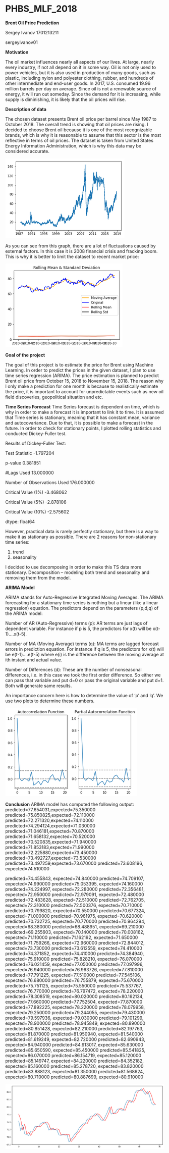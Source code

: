 # PHBS_MLF_2018
**Brent Oil Price Prediction**

Sergey Ivanov 1701213211

sergeyivanov01


**Motivation**

The oil market influences nearly all aspects of our lives. At large, nearly every industry, if not all depend on it in some way. Oil is not only used to power vehicles, but it is also used in production of many goods, such as plastic, including nylon and polyester clothing, rubber, and hundreds of other intermediate and end-user goods. In 2017, U.S. consumed 19.96 million barrels per day on average. Since oil is not a renewable source of energy, it will run out someday. Since the demand for it is increasing, while supply is diminishing, it is likely that the oil prices will rise.


**Description of data**

The chosen dataset presents Brent oil price per barrel since May 1987 to October 2018. The overall trend is showing that oil prices are rising. I decided to choose Brent oil because it is one of the most recognizable brands, which is why it is reasonable to assume that this sector is the most reflective in terms of oil prices. The dataset is taken from United States Energy Information Administration, which is why this data may be considered accurate.


![1987-2018 BP](https://github.com/sergeyivanov01/PHBS_MLF_2018/blob/master/1987-2018%20price.png)


 As you can see from this graph, there are a lot of fluctuations caused by external factors. In this case it is 2008 financial crisis and fracking boom. This is why it is better to limit the dataset to recent market price:
 
 
![2018 Brent Oil Price](https://github.com/sergeyivanov01/PHBS_MLF_2018/blob/master/2018%20price.png)
 
 
**Goal of the project**

The goal of this project is to estimate the price for Brent using Machine Learning. In order to predict the prices in the given dataset, I plan to use time series regression (ARIMA). The price estimation is planned to predict Brent oil price from October 15, 2018 to November 15, 2018. The reason why I only make a prediction for one month is because to realistically estimate the price, it is important to account for unpredictable events such as new oil field discoveries, geopolitical situation and etc.

**Time Series Forecast**
Time Series forecast is dependent on time, which is why in order to make a forecast it is important to link it to time. It is assumed that Time series is stationary, meaning that it has constant mean, variance and autocovariance. Due to that, it is possible to make a forecast in the future. In order to check for stationary points, I plotted rolling statistics and conducted Dickey-Fuller test.

Results of Dickey-Fuller Test:

Test Statistic                  -1.797204

p-value                          0.381851

#Lags Used                      13.000000

Number of Observations Used    176.000000

Critical Value (1%)             -3.468062

Critical Value (5%)             -2.878106

Critical Value (10%)            -2.575602

dtype: float64


However, practical data is rarely perfectly stationary, but there is a way to make it as stationary as possible. There are 2 reasons for non-stationary time series:

1) trend
2) seasonality

I decided to use decomposing in order to make this TS data more stationary. Decomposition – modeling both trend and seasonality and removing them from the model.

**ARIMA Model**

ARIMA stands for Auto-Regressive Integrated Moving Averages. 
The ARIMA forecasting for a stationary time series is nothing but a linear (like a linear regression) equation. The predictors depend on the parameters (p,d,q) of the ARIMA model:

Number of AR (Auto-Regressive) terms (p): AR terms are just lags of dependent variable. For instance if p is 5, the predictors for x(t) will be x(t-1)….x(t-5).

Number of MA (Moving Average) terms (q): MA terms are lagged forecast errors in prediction equation. For instance if q is 5, the predictors for x(t) will be e(t-1)….e(t-5) where e(i) is the difference between the moving average at ith instant and actual value.

Number of Differences (d): These are the number of nonseasonal differences, i.e. in this case we took the first order difference. So either we can pass that variable and put d=0 or pass the original variable and put d=1. Both will generate same results.


An importance concern here is how to determine the value of ‘p’ and ‘q’. We use two plots to determine these numbers. 

![Autocorrelation and Partial Autocorrelation Function](https://github.com/sergeyivanov01/PHBS_MLF_2018/blob/master/2018%20autocorr.png)

**Conclusion**
ARIMA model has computed the following output:
predicted=77.654031,expected=75.350000
predicted=75.850825,expected=72.110000
predicted=72.271320,expected=74.110000
predicted=74.294124,expected=71.030000
predicted=71.046181,expected=70.870000
predicted=71.658132,expected=70.520000
predicted=70.520835,expected=71.940000
predicted=71.853183,expected=71.990000
predicted=72.225880,expected=73.450000
predicted=73.492727,expected=73.530000
predicted=73.497259,expected=73.670000
predicted=73.608196, expected=74.510000


predicted=74.455843, expected=74.840000
predicted=74.709107, expected=74.990000
predicted=75.053395, expected=74.160000
predicted=74.224997, expected=72.280000
predicted=72.356481, expected=72.950000
predicted=72.979091, expected=72.480000
predicted=72.483628, expected=72.510000
predicted=72.762705, expected=72.310000
predicted=72.500376, expected=70.710000
predicted=70.799820, expected=70.550000
predicted=70.677324, expected=71.000000
predicted=70.961975, expected=70.620000
predicted=70.732725, expected=70.770000
predicted=70.964294, expected=68.380000
predicted=68.488951, expected=69.210000
predicted=69.255603, expected=70.140000
predicted=70.008162, expected=71.110000
predicted=71.162192, expected=71.650000
predicted=71.759266, expected=72.960000
predicted=72.844012, expected=73.730000
predicted=73.612559, expected=74.410000
predicted=74.371852, expected=74.410000
predicted=74.384940, expected=75.910000
predicted=75.828210, expected=76.070000
predicted=76.021459, expected=77.050000
predicted=77.097996, expected=76.940000
predicted=76.963726, expected=77.810000
predicted=77.791225, expected=77.510000
predicted=77.545106, expected=76.680000
predicted=76.755879, expected=75.670000
predicted=75.751125, expected=75.550000
predicted=75.537767, expected=76.770000
predicted=76.797472, expected=78.220000
predicted=78.308519, expected=80.020000
predicted=80.162134, expected=77.660000
predicted=77.752504, expected=77.870000
predicted=77.892225, expected=78.220000
predicted=78.079958, expected=79.250000
predicted=79.244055, expected=79.430000
predicted=79.597936, expected=79.030000
predicted=79.101299, expected=78.900000
predicted=78.945849, expected=80.890000
predicted=80.851428, expected=82.210000
predicted=82.197763, expected=81.870000
predicted=81.950940, expected=81.540000
predicted=81.619249, expected=82.720000
predicted=82.690943, expected=84.940000
predicted=84.913017, expected=85.630000
predicted=85.650590, expected=85.450000
predicted=85.541825, expected=86.070000
predicted=86.154719, expected=85.120000
predicted=85.149747, expected=84.220000
predicted=84.352182, expected=85.160000
predicted=85.278720, expected=83.820000
predicted=83.888123, expected=81.350000
predicted=81.568624, expected=80.710000
predicted=80.887699, expected=80.910000

![ARIMA Prediction](https://github.com/sergeyivanov01/PHBS_MLF_2018/blob/master/ARIMA%20prediction.png)
